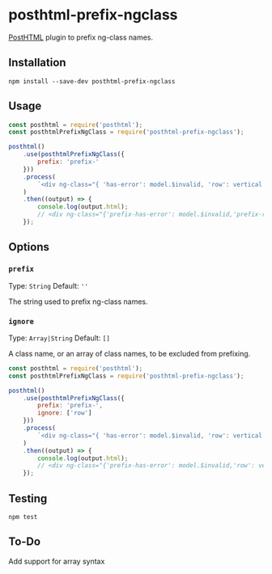# posthtml-prefix-ngclass

[PostHTML](https://github.com/posthtml/posthtml) plugin to prefix ng-class names.

## Installation

```shell
npm install --save-dev posthtml-prefix-ngclass
```

## Usage

```js
const posthtml = require('posthtml');
const posthtmlPrefixNgClass = require('posthtml-prefix-ngclass');

posthtml()
    .use(posthtmlPrefixNgClass({
        prefix: 'prefix-'
    }))
    .process(
        `<div ng-class="{ 'has-error': model.$invalid, 'row': vertical }"></div>`
    )
    .then((output) => {
        console.log(output.html);
        // <div ng-class="{'prefix-has-error': model.$invalid,'prefix-row': vertical}"></div>
    });
```

## Options

### `prefix`

Type: `String`
Default: `''`

The string used to prefix ng-class names.

### `ignore`

Type: `Array|String`
Default: `[]`

A class name, or an array of class names, to be excluded from prefixing.

```js
const posthtml = require('posthtml');
const posthtmlPrefixNgClass = require('posthtml-prefix-ngclass');

posthtml()
    .use(posthtmlPrefixNgClass({
        prefix: 'prefix-',
        ignore: ['row']
    }))
    .process(
        `<div ng-class="{ 'has-error': model.$invalid, 'row': vertical }"></div>`
    )
    .then((output) => {
        console.log(output.html);
        // <div ng-class="{'prefix-has-error': model.$invalid,'row': vertical}"></div>
    });
```

## Testing

```shell
npm test
```

## To-Do
Add support for array syntax
